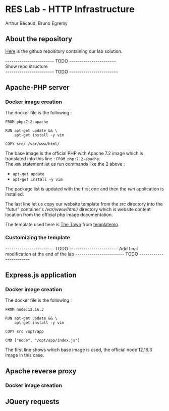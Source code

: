 # RES Lab - HTTP Infrastructure
Arthur Bécaud, Bruno Egremy

## About the repository
[Here](https://github.com/egremyb/Teaching-HEIGVD-RES-2020-Labo-HTTPInfra) is the github repository containing our lab solution.  

------------------------ TODO -----------------------  
Show repo structure  
------------------------ TODO ------------------------

## Apache-PHP server
### Docker image creation
The docker file is the following :
```
FROM php:7.2-apache

RUN apt-get update && \
    apt-get install -y vim

COPY src/ /var/www/html/
```
The base image is the official PHP with Apache 7.2 image which is translated into this line : `FROM php:7.2-apache`.  
The `RUN` statement let us run commands like the 2 above :
- `apt-get update`
- `apt-get install -y vim`

The package list is updated with the first one and then the _vim_ application is installed.

The last line let us copy our website template from the _src_ directory into the "futur" container's _/var/www/html/_ directory which is website content location from the official php image documentation.

The template used here is [The Town](https://templatemo.com/tm-525-the-town) from [templatemo](https://templatemo.com).

### Customizing the template
------------------------ TODO ------------------------
Add final modification at the end of the lab
------------------------ TODO ------------------------


## Express.js application
### Docker image creation
The docker file is the following :
```
FROM node:12.16.3

RUN apt-get update && \
    apt-get install -y vim

COPY src /opt/app

CMD ["node", "/opt/app/index.js"]
```

The first line shows which base image is used, the official node 12.16.3 image in this case.
## Apache reverse proxy
### Docker image creation

## JQuery requests
